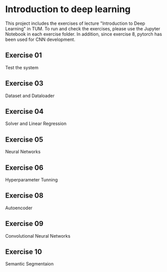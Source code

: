# Introduction to deep learning

This project includes the exercises of lecture "Introduction to Deep Learning" in TUM. To run and check the exercises, please use the 
Jupyter Notebook in each exercise folder. In addition, since exercise 8, pytorch has been used for CNN development.


## Exercise 01
Test the system

## Exercise 03
Dataset and Dataloader

## Exercise 04
Solver and Linear Regression

## Exercise 05
Neural Networks

## Exercise 06
Hyperparameter Tunning

## Exercise 08
Autoencoder

## Exercise 09
Convolutional Neural Networks

## Exercise 10
Semantic Segmentaion
